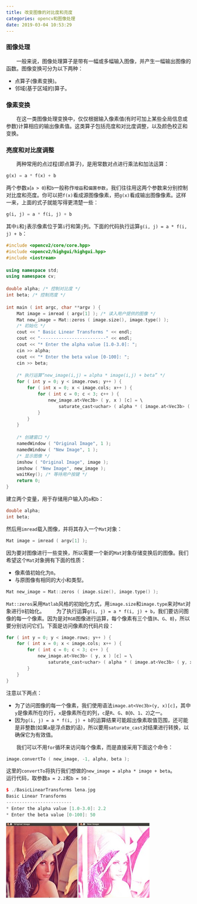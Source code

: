 ```yaml
---
title: 改变图像的对比度和亮度
categories: opencv和图像处理
date: 2019-03-04 10:53:29
---
```

### 图像处理

&emsp;&emsp;一般来说，图像处理算子是带有一幅或多幅输入图像，并产生一幅输出图像的函数。图像变换可分为以下两种：<!--more-->

- 点算子(像素变换)。
- 邻域(基于区域的)算子。

### 像素变换

&emsp;&emsp;在这一类图像处理变换中，仅仅根据输入像素值(有时可加上某些全局信息或参数)计算相应的输出像素值。这类算子包括亮度和对比度调整，以及颜色校正和变换。

### 亮度和对比度调整

&emsp;&emsp;两种常用的点过程(即点算子)，是用常数对点进行乘法和加法运算：

``` python
g(x) = a * f(x) + b
```

两个参数`a`(`a > 0`)和`b`一般称作`增益`和`偏置参数`，我们往往用这两个参数来分别控制对比度和亮度。你可以把`f(x)`看成源图像像素，把`g(x)`看成输出图像像素。这样一来，上面的式子就能写得更清楚一些：

``` python
g(i, j) = a * f(i, j) + b
```

其中`i`和`j`表示像素位于第`i`行和第`j`列。下面的代码执行运算`g(i, j) = a * f(i, j) + b`：

``` cpp
#include <opencv2/core/core.hpp>
#include <opencv2/highgui/highgui.hpp>
#include <iostream>

using namespace std;
using namespace cv;

double alpha; /* 控制对比度 */
int beta; /* 控制亮度 */

int main ( int argc, char **argv ) {
    Mat image = imread ( argv[1] ); /* 读入用户提供的图像 */
    Mat new_image = Mat::zeros ( image.size(), image.type() );
    /* 初始化 */
    cout << " Basic Linear Transforms " << endl;
    cout << "-------------------------" << endl;
    cout << "* Enter the alpha value [1.0-3.0]: ";
    cin >> alpha;
    cout << "* Enter the beta value [0-100]: ";
    cin >> beta;

    /* 执行运算“new_image(i,j) = alpha * image(i,j) + beta” */
    for ( int y = 0; y < image.rows; y++ ) {
        for ( int x = 0; x < image.cols; x++ ) {
            for ( int c = 0; c < 3; c++ ) {
                new_image.at<Vec3b> ( y, x ) [c] = \
                    saturate_cast<uchar> ( alpha * ( image.at<Vec3b> ( y, x ) [c] ) + beta );
            }
        }
    }

    /* 创建窗口 */
    namedWindow ( "Original Image", 1 );
    namedWindow ( "New Image", 1 );
    /* 显示图像 */
    imshow ( "Original Image", image );
    imshow ( "New Image", new_image );
    waitKey(); /* 等待用户按键 */
    return 0;
}
```

建立两个变量，用于存储用户输入的`a`和`b`：

``` cpp
double alpha;
int beta;
```

然后用`imread`载入图像，并将其存入一个`Mat`对象：

``` cpp
Mat image = imread ( argv[1] );
```

因为要对图像进行一些变换，所以需要一个新的`Mat`对象存储变换后的图像。我们希望这个`Mat`对象拥有下面的性质：

- 像素值初始化为`0`。
- 与原图像有相同的大小和类型。

``` cpp
Mat new_image = Mat::zeros ( image.size(), image.type() );
```

`Mat::zeros`采用`Matlab`风格的初始化方式，用`image.size`和`image.type`来对`Mat`对象进行`0`初始化。
&emsp;&emsp;为了执行运算`g(i, j) = a * f(i, j) + b`，我们要访问图像的每一个像素。因为是对`RGB`图像进行运算，每个像素有三个值(`R`、`G`、`B`)，所以要分别访问它们。下面是访问像素的代码片段：

``` cpp
for ( int y = 0; y < image.rows; y++ ) {
    for ( int x = 0; x < image.cols; x++ ) {
        for ( int c = 0; c < 3; c++ ) {
            new_image.at<Vec3b> ( y, x ) [c] = \
                saturate_cast<uchar> ( alpha * ( image.at<Vec3b> ( y, x ) [c] ) + beta );
        }
    }
}
```

注意以下两点：

- 为了访问图像的每一个像素，我们使用语法`image.at<Vec3b>(y, x)[c]`，其中`y`是像素所在的行，`x`是像素所在的列，`c`是`R`、`G`、`B`(`0`、`1`、`2`)之一。
- 因为`g(i, j) = a * f(i, j) + b`的运算结果可能超出像素取值范围，还可能是非整数(如果`a`是浮点数的话)，所以要用`saturate_cast`对结果进行转换，以确保它为有效值。

&emsp;&emsp;我们可以不用`for`循环来访问每个像素，而是直接采用下面这个命令：

``` CPP
image.convertTo ( new_image, -1, alpha, beta );
```

这里的`convertTo`将执行我们想做的`new_image = alpha * image + beta`。
&emsp;&emsp;运行代码，取参数`a = 2.2`和`b = 50`：

``` cpp
$ ./BasicLinearTransforms lena.jpg
Basic Linear Transforms
-------------------------
* Enter the alpha value [1.0-3.0]: 2.2
* Enter the beta value [0-100]: 50
```

<img src="./改变图像的对比度和亮度/1.png">